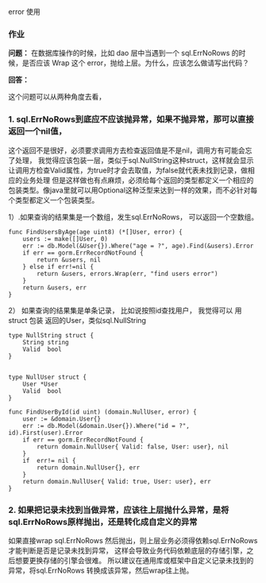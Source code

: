 error 使用

### 作业

**问题：** 在数据库操作的时候，比如 dao 层中当遇到一个 sql.ErrNoRows 的时候，是否应该 Wrap 这个 error，抛给上层。为什么，应该怎么做请写出代码？

**回答：**

这个问题可以从两种角度去看，
### 1. sql.ErrNoRows到底应不应该抛异常，如果不抛异常，那可以直接返回一个nil值，
这个返回不是很好，必须要求调用方去检查返回值是不是nil，调用方有可能会忘了处理，
我觉得应该包装一层，类似于sql.NullString这种struct，这样就会显示让调用方检查Valid属性，为true时才会去取值，为false就代表未找到记录，做相应的业务处理
但是这样做也有点麻烦，必须给每个返回的类型都定义一个相应的包装类型。像java里就可以用Optional<T>这种泛型来达到一样的效果，而不必针对每个类型都定义一个包装类型。


1）.如果查询的结果集是一个数组，发生sql.ErrNoRows， 可以返回一个空数组。

```golang
func FindUsersByAge(age uint8) (*[]User, error) {
    users := make([]User, 0)
    err := db.Model(&User{}).Where("age = ?", age).Find(&users).Error
    if err == gorm.ErrRecordNotFound {
        return &users, nil
    } else if err!=nil {
        return &users, errors.Wrap(err, "find users error")
    }
    return &users, err
}
```

2） 如果查询的结果集是单条记录， 比如说按照id查找用户， 
我觉得可以 用 struct 包装 返回的User，类似sql.NullString
```golang
type NullString struct {
    String string
    Valid  bool
}
```

```golang

type NullUser struct {
    User *User
    Valid  bool
}

func FindUserById(id uint) (domain.NullUser, error) {
    user := &domain.User{}
    err := db.Model(&domain.User{}).Where("id = ?", id).First(user).Error
    if err == gorm.ErrRecordNotFound {
        return domain.NullUser{ Valid: false, User: user}, nil
    }
    if  err!= nil {
        return domain.NullUser{}, err
    }
    return domain.NullUser{ Valid: true, User: user}, err
}
```

### 2. 如果把记录未找到当做异常，应该往上层抛什么异常，是将sql.ErrNoRows原样抛出，还是转化成自定义的异常
如果直接wrap sql.ErrNoRows 然后抛出，则上层业务必须得依赖sql.ErrNoRows才能判断是否是记录未找到异常，
这样会导致业务代码依赖底层的存储引擎，之后想要更换存储的引擎会很难。
所以建议在通用库或框架中自定义记录未找到的异常，将sql.ErrNoRows 转换成该异常，然后wrap往上抛。

